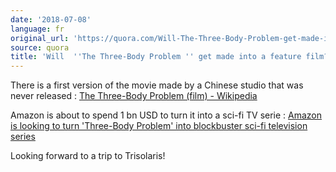```yaml
---
date: '2018-07-08'
language: fr
original_url: 'https://quora.com/Will-The-Three-Body-Problem-get-made-into-a-feature-film/answer/Clément-Renaud'
source: quora
title: 'Will  ''The Three-Body Problem '' get made into a feature film?'
---
```


There is a first version of the movie made by a Chinese studio that was
never released : [The Three-Body Problem (film) -
Wikipedia](https://en.m.wikipedia.org/wiki/The_Three-Body_Problem_(film))

Amazon is about to spend 1 bn USD to turn it into a sci-fi TV serie :
[Amazon is looking to turn 'Three-Body Problem' into blockbuster sci-fi
television
series](https://medium.com/shanghaiist/amazon-is-looking-to-turn-three-body-problem-into-blockbuster-sci-fi-television-series-c8576ec19812)

Looking forward to a trip to Trisolaris!
